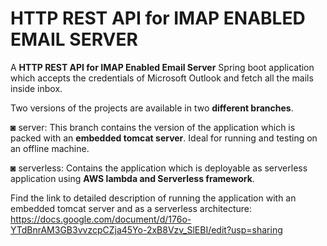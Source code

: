 # HTTP REST API for IMAP ENABLED EMAIL SERVER

A **HTTP REST API for IMAP Enabled Email Server** Spring boot application which accepts the credentials of Microsoft Outlook and fetch all the mails inside inbox.  


Two versions of the projects are available in two **different branches**.

◙ server: This branch contains the version of the application which is packed with an **embedded tomcat server**. Ideal for running and testing on an offline machine.

◙ serverless: Contains the application which is deployable as serverless application using **AWS lambda and Serverless framework**.



Find the link to detailed description of running the application with an embedded tomcat server and as a serverless architecture: https://docs.google.com/document/d/176o-YTdBnrAM3GB3vvzcpCZja45Yo-2xB8Vzv_SlEBI/edit?usp=sharing

